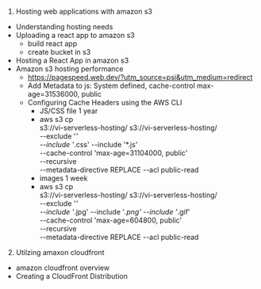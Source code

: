 1. Hosting web applications with amazon s3
  - Understanding hosting needs
  - Uploading a react app to amazon s3
    - build react app
    - create bucket in s3
  - Hosting a React App in amazon s3
  - Amazon s3 hosting performance
    - https://pagespeed.web.dev/?utm_source=psi&utm_medium=redirect
    - Add Metadata to js: System defined, cache-control max-age=31536000, public
    - Configuring Cache Headers using the AWS CLI
      - JS/CSS file 1 year
      - aws s3 cp \
          s3://vi-serverless-hosting/ s3://vi-serverless-hosting/ \
          --exclude '*' \
          --include '*.css' --include '*.js' \
          --cache-control 'max-age=31104000, public' \
          --recursive \
          --metadata-directive REPLACE --acl public-read
      - images 1 week
      - aws s3 cp \
          s3://vi-serverless-hosting/ s3://vi-serverless-hosting/ \
          --exclude '*' \
          --include '*.jpg' --include '*.png'  --include '*.gif'\
          --cache-control 'max-age=604800, public' \
          --recursive \
          --metadata-directive REPLACE --acl public-read
2. Utilzing amaxon cloudfront
  - amazon cloudfront overview
  - Creating a CloudFront Distribution
  
